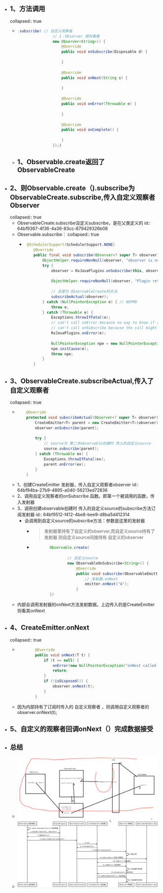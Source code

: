 - ## 1、方法调用
  collapsed:: true
	- ```java
	  .subscribe( // 自定义观察者
	                  // 1：Observer 源码看看
	                  new Observer<String>() {
	                      @Override
	                      public void onSubscribe(Disposable d) {
	  
	                      }
	  
	                      @Override
	                      public void onNext(String s) {
	  
	                      }
	  
	                      @Override
	                      public void onError(Throwable e) {
	  
	                      }
	  
	                      @Override
	                      public void onComplete() {
	  
	                      }
	                  });)
	  ```
	- ## 1、Observable.create返回了 ObservableCreate
- ## 2、则Observable.create（).subscribe为ObservableCreate.subscribe,传入自定义观察者Observer
  collapsed:: true
	- ObservableCreate.subscribe没定义subscribe，是在父类定义的
	  id:: 64bf9367-4f36-4a36-83cc-879429326b08
	- Observable.subscribe：
	  collapsed:: true
		- ```java
		   @SchedulerSupport(SchedulerSupport.NONE)
		      @Override
		      public final void subscribe(Observer<? super T> observer) {
		          ObjectHelper.requireNonNull(observer, "observer is null");
		          try {
		              observer = RxJavaPlugins.onSubscribe(this, observer);
		  
		              ObjectHelper.requireNonNull(observer, "Plugin returned null Observer");
		           
		              // 这里为 ObservableCreate的方法
		              subscribeActual(observer);
		          } catch (NullPointerException e) { // NOPMD
		              throw e;
		          } catch (Throwable e) {
		              Exceptions.throwIfFatal(e);
		              // can't call onError because no way to know if a Disposable has been set or not
		              // can't call onSubscribe because the call might have set a Subscription already
		              RxJavaPlugins.onError(e);
		  
		              NullPointerException npe = new NullPointerException("Actually not, but can't throw other exceptions due to RS");
		              npe.initCause(e);
		              throw npe;
		          }
		      }
		  ```
- ## 3、ObservableCreate.subscribeActual,传入了自定义观察者
  collapsed:: true
	- ```java
	      @Override
	      protected void subscribeActual(Observer<? super T> observer) {
	          CreateEmitter<T> parent = new CreateEmitter<T>(observer);
	          observer.onSubscribe(parent);
	  
	          try {
	              // source为 第二步observable创建时 传入的自定义source
	              source.subscribe(parent);
	          } catch (Throwable ex) {
	              Exceptions.throwIfFatal(ex);
	              parent.onError(ex);
	          }
	      }
	  ```
	- 1、创建CreateEmitter 发射器，传入自定义观察者observer
	  id:: 64bf94ba-27b9-4895-a040-56213ed72836
	- 2、调用自定义观察者的onSubscribe 函数。即第一个被调用的函数，传入发射器
	- 3、调用创建observable创建时 传入的自定义source的subscribe方法订阅发射器
	  id:: 64bf9512-f412-4be8-bee9-d8ba5d412314
		- 会调用到自定义source的subscribe方法：参数是这里的发射器
			- > 发射器里持有了自定义的observer,而自定义source持有了发射器
			     则自定义source间接持有 自定义的observer
			- ```java
			          Observable.create(
			  
			                  // 自定义source
			                  new ObservableOnSubscribe<String>() {
			                      @Override
			                      public void subscribe(ObservableEmitter<String> emitter) throws Exception {
			                          // 发射器.onNext
			                          emitter.onNext("A");
			                      }
			          })
			  ```
	- 内部会调用发射器的onNext方法发射数据。上边传入的是CreateEmitter 则看其onNext
- ## 4、CreateEmitter.onNext
  collapsed:: true
	- ```java
	          @Override
	          public void onNext(T t) {
	              if (t == null) {
	                  onError(new NullPointerException("onNext called with null. Null values are generally not allowed in 2.x operators and sources."));
	                  return;
	              }
	              if (!isDisposed()) {
	                  observer.onNext(t);
	              }
	          }
	  ```
	- 因为内部持有了订阅时传入的 自定义观察者 ，则调用自定义观察者的observer.onNext(t);
- ## 5、自定义的观察者回调onNext（）完成数据接受
- ## 总结
	- ![image.png](../assets/image_1690277900659_0.png)
	- ![image.png](../assets/image_1690278061260_0.png)